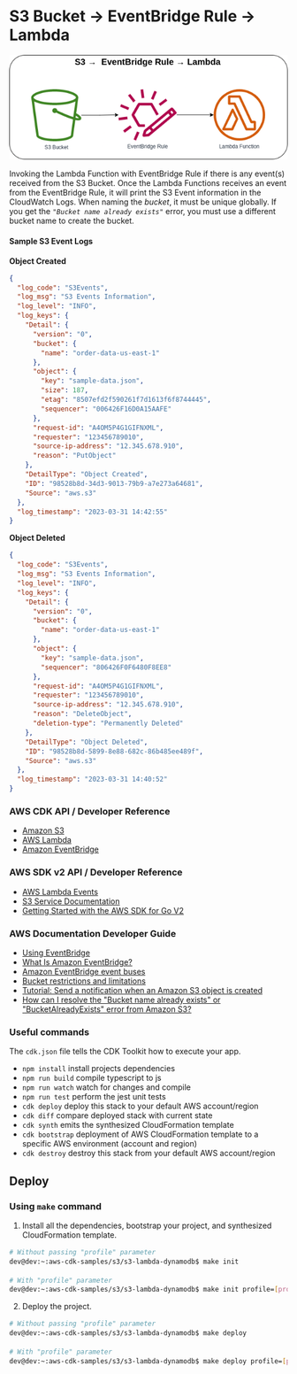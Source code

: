 # S3 Bucket → EventBridge Rule → Lambda

![S3 Bucket to EventBridge Rule to Lambda](assets/img/s3-eventrule-lambda.png)

Invoking the Lambda Function with EventBridge Rule if there is any event(s) received from the S3 Bucket. Once the Lambda Functions receives an event from the EventBridge Rule, it will print the S3 Event information in the CloudWatch Logs. When naming the *bucket*, it must be unique globally. If you get the *`"Bucket name already exists"`* error, you must use a different bucket name to create the bucket.

#### Sample S3 Event Logs

**Object Created**

```json
{
  "log_code": "S3Events",
  "log_msg": "S3 Events Information",
  "log_level": "INFO",
  "log_keys": {
    "Detail": {
      "version": "0",
      "bucket": {
        "name": "order-data-us-east-1"
      },
      "object": {
        "key": "sample-data.json",
        "size": 187,
        "etag": "8507efd2f590261f7d1613f6f8744445",
        "sequencer": "006426F16D0A15AAFE"
      },
      "request-id": "A4OM5P4G1GIFNXML",
      "requester": "123456789010",
      "source-ip-address": "12.345.678.910",
      "reason": "PutObject"
    },
    "DetailType": "Object Created",
    "ID": "98528b8d-34d3-9013-79b9-a7e273a64681",
    "Source": "aws.s3"
  },
  "log_timestamp": "2023-03-31 14:42:55"
}
```

**Object Deleted**

```json
{
  "log_code": "S3Events",
  "log_msg": "S3 Events Information",
  "log_level": "INFO",
  "log_keys": {
    "Detail": {
      "version": "0",
      "bucket": {
        "name": "order-data-us-east-1"
      },
      "object": {
        "key": "sample-data.json",
        "sequencer": "806426F0F6480F8EE8"
      },
      "request-id": "A4OM5P4G1GIFNXML",
      "requester": "123456789010",
      "source-ip-address": "12.345.678.910",
      "reason": "DeleteObject",
      "deletion-type": "Permanently Deleted"
    },
    "DetailType": "Object Deleted",
    "ID": "98528b8d-5899-8e88-682c-86b485ee489f",
    "Source": "aws.s3"
  },
  "log_timestamp": "2023-03-31 14:40:52"
}
```


### AWS CDK API / Developer Reference
* [Amazon S3](https://docs.aws.amazon.com/cdk/api/v2/docs/aws-cdk-lib.aws_s3-readme.html)
* [AWS Lambda](https://docs.aws.amazon.com/cdk/api/v2/docs/aws-cdk-lib.aws_lambda-readme.html)
* [Amazon EventBridge](https://docs.aws.amazon.com/cdk/api/v2/docs/aws-cdk-lib.aws_events-readme.html)

### AWS SDK v2 API / Developer Reference
* [AWS Lambda Events](https://github.com/aws/aws-lambda-go/blob/main/events/README.md)
* [S3 Service Documentation](https://pkg.go.dev/github.com/aws/aws-sdk-go-v2/service/s3)
* [Getting Started with the AWS SDK for Go V2](https://aws.github.io/aws-sdk-go-v2/docs/getting-started/)

### AWS Documentation Developer Guide
* [Using EventBridge](https://docs.aws.amazon.com/AmazonS3/latest/userguide/EventBridge.html)
* [What Is Amazon EventBridge?](https://docs.aws.amazon.com/eventbridge/latest/userguide/eb-what-is.html)
* [Amazon EventBridge event buses](https://docs.aws.amazon.com/eventbridge/latest/userguide/eb-event-bus.html)
* [Bucket restrictions and limitations](https://docs.aws.amazon.com/AmazonS3/latest/userguide/BucketRestrictions.html)
* [Tutorial: Send a notification when an Amazon S3 object is created](https://docs.aws.amazon.com/eventbridge/latest/userguide/eb-s3-object-created-tutorial.html)
* [How can I resolve the "Bucket name already exists" or "BucketAlreadyExists" error from Amazon S3?](https://repost.aws/knowledge-center/s3-error-bucket-already-exists)

### Useful commands
The `cdk.json` file tells the CDK Toolkit how to execute your app.

* `npm install`     install projects dependencies
* `npm run build`   compile typescript to js
* `npm run watch`   watch for changes and compile
* `npm run test`    perform the jest unit tests
* `cdk deploy`      deploy this stack to your default AWS account/region
* `cdk diff`        compare deployed stack with current state
* `cdk synth`       emits the synthesized CloudFormation template
* `cdk bootstrap`   deployment of AWS CloudFormation template to a specific AWS environment (account and region)
* `cdk destroy`     destroy this stack from your default AWS account/region

## Deploy

### Using `make` command
1. Install all the dependencies, bootstrap your project, and synthesized CloudFormation template.
  ```bash
  # Without passing "profile" parameter
  dev@dev:~:aws-cdk-samples/s3/s3-lambda-dynamodb$ make init

  # With "profile" parameter
  dev@dev:~:aws-cdk-samples/s3/s3-lambda-dynamodb$ make init profile=[profile_name]
  ```

2. Deploy the project.

  ```bash
  # Without passing "profile" parameter
  dev@dev:~:aws-cdk-samples/s3/s3-lambda-dynamodb$ make deploy

  # With "profile" parameter
  dev@dev:~:aws-cdk-samples/s3/s3-lambda-dynamodb$ make deploy profile=[profile_name]
  ```